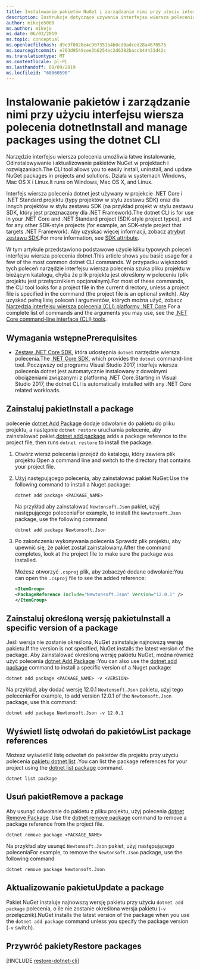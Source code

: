 ```yaml
---
title: Instalowanie pakietów NuGet i zarządzanie nimi przy użyciu interfejsu wiersza polecenia dotnet
description: Instrukcje dotyczące używania interfejsu wiersza polecenia dotnet do pracy z pakietami NuGet.
author: mikejo5000
ms.author: mikejo
ms.date: 06/03/2019
ms.topic: conceptual
ms.openlocfilehash: d9e9f0026e4c907351b4b0cd0adced28a4670575
ms.sourcegitcommit: e763d9549cee3b6254ec2d6382baccb44433d42c
ms.translationtype: MT
ms.contentlocale: pl-PL
ms.lasthandoff: 08/09/2019
ms.locfileid: "68860590"
---
```

# <a name="install-and-manage-packages-using-the-dotnet-cli"></a><span data-ttu-id="dc164-103">Instalowanie pakietów i zarządzanie nimi przy użyciu interfejsu wiersza polecenia dotnet</span><span class="sxs-lookup"><span data-stu-id="dc164-103">Install and manage packages using the dotnet CLI</span></span>

<span data-ttu-id="dc164-104">Narzędzie interfejsu wiersza polecenia umożliwia łatwe instalowanie, Odinstalowywanie i aktualizowanie pakietów NuGet w projektach i rozwiązaniach.</span><span class="sxs-lookup"><span data-stu-id="dc164-104">The CLI tool allows you to easily install, uninstall, and update NuGet packages in projects and solutions.</span></span> <span data-ttu-id="dc164-105">Działa w systemach Windows, Mac OS X i Linux.</span><span class="sxs-lookup"><span data-stu-id="dc164-105">It runs on Windows, Mac OS X, and Linux.</span></span>

<span data-ttu-id="dc164-106">Interfejs wiersza polecenia dotnet jest używany w projekcie .NET Core i .NET Standard projektu (typy projektów w stylu zestawu SDK) oraz dla innych projektów w stylu zestawu SDK (na przykład projekt w stylu zestawu SDK, który jest przeznaczony dla .NET Framework).</span><span class="sxs-lookup"><span data-stu-id="dc164-106">The dotnet CLI is for use in your .NET Core and .NET Standard project (SDK-style project types), and for any other SDK-style projects (for example, an SDK-style project that targets .NET Framework).</span></span> <span data-ttu-id="dc164-107">Aby uzyskać więcej informacji, zobacz [atrybut zestawu SDK](/dotnet/core/tools/csproj#additions).</span><span class="sxs-lookup"><span data-stu-id="dc164-107">For more information, see [SDK attribute](/dotnet/core/tools/csproj#additions).</span></span>

<span data-ttu-id="dc164-108">W tym artykule przedstawiono podstawowe użycie kilku typowych poleceń interfejsu wiersza polecenia dotnet.</span><span class="sxs-lookup"><span data-stu-id="dc164-108">This article shows you basic usage for a few of the most common dotnet CLI commands.</span></span> <span data-ttu-id="dc164-109">W przypadku większości tych poleceń narzędzie interfejsu wiersza polecenia szuka pliku projektu w bieżącym katalogu, chyba że plik projektu jest określony w poleceniu (plik projektu jest przełącznikiem opcjonalnym).</span><span class="sxs-lookup"><span data-stu-id="dc164-109">For most of these commands, the CLI tool looks for a project file in the current directory, unless a project file is specified in the command (the project file is an optional switch).</span></span> <span data-ttu-id="dc164-110">Aby uzyskać pełną listę poleceń i argumentów, których można użyć, zobacz [Narzędzia interfejsu wiersza polecenia (CLI) platformy .NET Core](../reference/dotnet-commands.md).</span><span class="sxs-lookup"><span data-stu-id="dc164-110">For a complete list of commands and the arguments you may use, see the [.NET Core command-line interface (CLI) tools](../reference/dotnet-commands.md).</span></span>

## <a name="prerequisites"></a><span data-ttu-id="dc164-111">Wymagania wstępne</span><span class="sxs-lookup"><span data-stu-id="dc164-111">Prerequisites</span></span>

- <span data-ttu-id="dc164-112">[Zestaw .NET Core SDK](https://www.microsoft.com/net/download/), która udostępnia `dotnet` narzędzie wiersza polecenia.</span><span class="sxs-lookup"><span data-stu-id="dc164-112">The [.NET Core SDK](https://www.microsoft.com/net/download/), which provides the `dotnet` command-line tool.</span></span> <span data-ttu-id="dc164-113">Począwszy od programu Visual Studio 2017, interfejs wiersza polecenia dotnet jest automatycznie instalowany z dowolnymi obciążeniami związanymi z platformą .NET Core.</span><span class="sxs-lookup"><span data-stu-id="dc164-113">Starting in Visual Studio 2017, the dotnet CLI is automatically installed with any .NET Core related workloads.</span></span>

## <a name="install-a-package"></a><span data-ttu-id="dc164-114">Zainstaluj pakiet</span><span class="sxs-lookup"><span data-stu-id="dc164-114">Install a package</span></span>

<span data-ttu-id="dc164-115">polecenie [dotnet Add Package](/dotnet/core/tools/dotnet-add-package?tabs=netcore2x) dodaje odwołanie do pakietu do pliku projektu, a następnie `dotnet restore` uruchamia polecenie, aby zainstalować pakiet.</span><span class="sxs-lookup"><span data-stu-id="dc164-115">[dotnet add package](/dotnet/core/tools/dotnet-add-package?tabs=netcore2x) adds a package reference to the project file, then runs `dotnet restore` to install the package.</span></span>

1. <span data-ttu-id="dc164-116">Otwórz wiersz polecenia i przejdź do katalogu, który zawiera plik projektu.</span><span class="sxs-lookup"><span data-stu-id="dc164-116">Open a command line and switch to the directory that contains your project file.</span></span>

2. <span data-ttu-id="dc164-117">Użyj następującego polecenia, aby zainstalować pakiet NuGet:</span><span class="sxs-lookup"><span data-stu-id="dc164-117">Use the following command to install a Nuget package:</span></span>

    ```cli
    dotnet add package <PACKAGE_NAME>
    ```

    <span data-ttu-id="dc164-118">Na przykład aby zainstalować `Newtonsoft.Json` pakiet, użyj następującego polecenia</span><span class="sxs-lookup"><span data-stu-id="dc164-118">For example, to install the `Newtonsoft.Json` package, use the following command</span></span>

    ```cli
    dotnet add package Newtonsoft.Json
    ```

3. <span data-ttu-id="dc164-119">Po zakończeniu wykonywania polecenia Sprawdź plik projektu, aby upewnić się, że pakiet został zainstalowany.</span><span class="sxs-lookup"><span data-stu-id="dc164-119">After the command completes, look at the project file to make sure the package was installed.</span></span>

   <span data-ttu-id="dc164-120">Możesz otworzyć `.csproj` plik, aby zobaczyć dodane odwołanie:</span><span class="sxs-lookup"><span data-stu-id="dc164-120">You can open the `.csproj` file to see the added reference:</span></span>

    ```xml
   <ItemGroup>
    <PackageReference Include="Newtonsoft.Json" Version="12.0.1" />
   </ItemGroup>
    ```

## <a name="install-a-specific-version-of-a-package"></a><span data-ttu-id="dc164-121">Zainstaluj określoną wersję pakietu</span><span class="sxs-lookup"><span data-stu-id="dc164-121">Install a specific version of a package</span></span>

<span data-ttu-id="dc164-122">Jeśli wersja nie zostanie określona, NuGet zainstaluje najnowszą wersję pakietu.</span><span class="sxs-lookup"><span data-stu-id="dc164-122">If the version is not specified, NuGet installs the latest version of the package.</span></span> <span data-ttu-id="dc164-123">Aby zainstalować określoną wersję pakietu NuGet, można również użyć polecenia [dotnet Add Package](/dotnet/core/tools/dotnet-add-package?tabs=netcore2x) :</span><span class="sxs-lookup"><span data-stu-id="dc164-123">You can also use the [dotnet add package](/dotnet/core/tools/dotnet-add-package?tabs=netcore2x) command to install a specific version of a Nuget package:</span></span>

```cli
dotnet add package <PACKAGE_NAME> -v <VERSION>
```

<span data-ttu-id="dc164-124">Na przykład, aby dodać wersję 12.0.1 `Newtonsoft.Json` pakietu, użyj tego polecenia:</span><span class="sxs-lookup"><span data-stu-id="dc164-124">For example, to add version 12.0.1 of the `Newtonsoft.Json` package, use this command:</span></span>

```cli
dotnet add package Newtonsoft.Json -v 12.0.1
```

## <a name="list-package-references"></a><span data-ttu-id="dc164-125">Wyświetl listę odwołań do pakietów</span><span class="sxs-lookup"><span data-stu-id="dc164-125">List package references</span></span>

<span data-ttu-id="dc164-126">Możesz wyświetlić listę odwołań do pakietów dla projektu przy użyciu polecenia [pakietu dotnet list](/dotnet/core/tools/dotnet-list-package?tabs=netcore2x) .</span><span class="sxs-lookup"><span data-stu-id="dc164-126">You can list the package references for your project using the [dotnet list package](/dotnet/core/tools/dotnet-list-package?tabs=netcore2x) command.</span></span>

```cli
dotnet list package
```

## <a name="remove-a-package"></a><span data-ttu-id="dc164-127">Usuń pakiet</span><span class="sxs-lookup"><span data-stu-id="dc164-127">Remove a package</span></span>

<span data-ttu-id="dc164-128">Aby usunąć odwołanie do pakietu z pliku projektu, użyj polecenia [dotnet Remove Package](/dotnet/core/tools/dotnet-remove-package?tabs=netcore2x) .</span><span class="sxs-lookup"><span data-stu-id="dc164-128">Use the [dotnet remove package](/dotnet/core/tools/dotnet-remove-package?tabs=netcore2x) command to remove a package reference from the project file.</span></span>

```cli
dotnet remove package <PACKAGE_NAME>
```

<span data-ttu-id="dc164-129">Na przykład aby usunąć `Newtonsoft.Json` pakiet, użyj następującego polecenia</span><span class="sxs-lookup"><span data-stu-id="dc164-129">For example, to remove the `Newtonsoft.Json` package, use the following command</span></span>

```cli
dotnet remove package Newtonsoft.Json
```

## <a name="update-a-package"></a><span data-ttu-id="dc164-130">Aktualizowanie pakietu</span><span class="sxs-lookup"><span data-stu-id="dc164-130">Update a package</span></span>

<span data-ttu-id="dc164-131">Pakiet NuGet instaluje najnowszą wersję pakietu przy użyciu `dotnet add package` polecenia, o ile nie zostanie określona wersja pakietu (`-v` przełącznik).</span><span class="sxs-lookup"><span data-stu-id="dc164-131">NuGet installs the latest version of the package when you use the `dotnet add package` command unless you specify the package version (`-v` switch).</span></span>

## <a name="restore-packages"></a><span data-ttu-id="dc164-132">Przywróć pakiety</span><span class="sxs-lookup"><span data-stu-id="dc164-132">Restore packages</span></span>

[!INCLUDE [restore-dotnet-cli](includes/restore-dotnet-cli.md)]
